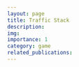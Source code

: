 ```yaml
---
layout: page
title: Traffic Stack
description:
img: 
importance: 1
category: game
related_publications:
---
```


